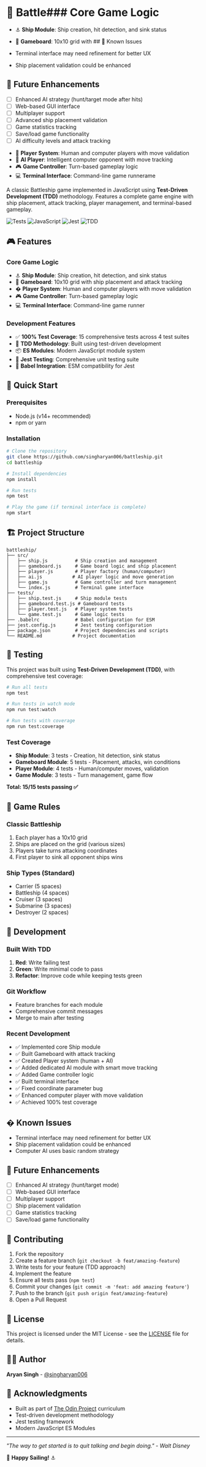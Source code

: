 # 🚢 Battle### Core Game Logic
- ⚓ **Ship Module**: Ship creation, hit detection, and sink status
- 🎯 **Gameboard**: 10x10 grid with ## 🐛 Known Issues

- Terminal interface may need refinement for better UX
- Ship placement validation could be enhanced

## 🚀 Future Enhancements

- [ ] Enhanced AI strategy (hunt/target mode after hits)
- [ ] Web-based GUI interface
- [ ] Multiplayer support
- [ ] Advanced ship placement validation
- [ ] Game statistics tracking
- [ ] Save/load game functionality
- [ ] AI difficulty levels and attack tracking
- 👤 **Player System**: Human and computer players with move validation
- 🤖 **AI Player**: Intelligent computer opponent with move tracking
- 🎮 **Game Controller**: Turn-based gameplay logic
- 💻 **Terminal Interface**: Command-line game runnerame

A classic Battleship game implemented in JavaScript using **Test-Driven Development (TDD)** methodology. Features a complete game engine with ship placement, attack tracking, player management, and terminal-based gameplay.

![Tests](https://img.shields.io/badge/tests-15%2F15%20passing-brightgreen)
![JavaScript](https://img.shields.io/badge/language-JavaScript-yellow)
![Jest](https://img.shields.io/badge/testing-Jest-red)
![TDD](https://img.shields.io/badge/methodology-TDD-blue)

## 🎮 Features

### Core Game Logic
- ⚓ **Ship Module**: Ship creation, hit detection, and sink status
- 🎯 **Gameboard**: 10x10 grid with ship placement and attack tracking
- � **Player System**: Human and computer players with move validation
- 🎮 **Game Controller**: Turn-based gameplay logic
- 💻 **Terminal Interface**: Command-line game runner

### Development Features
- ✅ **100% Test Coverage**: 15 comprehensive tests across 4 test suites
- 🔄 **TDD Methodology**: Built using test-driven development
- 📦 **ES Modules**: Modern JavaScript module system
- 🧪 **Jest Testing**: Comprehensive unit testing suite
- 🔧 **Babel Integration**: ESM compatibility for Jest

## 🚀 Quick Start

### Prerequisites
- Node.js (v14+ recommended)
- npm or yarn

### Installation
```bash
# Clone the repository
git clone https://github.com/singharyan006/battleship.git
cd battleship

# Install dependencies
npm install

# Run tests
npm test

# Play the game (if terminal interface is complete)
npm start
```

## 🏗️ Project Structure

```
battleship/
├── src/
│   ├── ship.js          # Ship creation and management
│   ├── gameboard.js     # Game board logic and ship placement
│   ├── player.js        # Player factory (human/computer)
│   ├── ai.js           # AI player logic and move generation
│   ├── game.js          # Game controller and turn management
│   └── index.js         # Terminal game interface
├── tests/
│   ├── ship.test.js     # Ship module tests
│   ├── gameboard.test.js # Gameboard tests
│   ├── player.test.js   # Player system tests
│   └── game.test.js     # Game logic tests
├── .babelrc             # Babel configuration for ESM
├── jest.config.js       # Jest testing configuration
├── package.json         # Project dependencies and scripts
└── README.md           # Project documentation
```

## 🧪 Testing

This project was built using **Test-Driven Development (TDD)**, with comprehensive test coverage:

```bash
# Run all tests
npm test

# Run tests in watch mode
npm run test:watch

# Run tests with coverage
npm run test:coverage
```

### Test Coverage
- **Ship Module**: 3 tests - Creation, hit detection, sink status
- **Gameboard Module**: 5 tests - Placement, attacks, win conditions
- **Player Module**: 4 tests - Human/computer moves, validation
- **Game Module**: 3 tests - Turn management, game flow

**Total: 15/15 tests passing ✅**

## 🎯 Game Rules

### Classic Battleship
1. Each player has a 10x10 grid
2. Ships are placed on the grid (various sizes)
3. Players take turns attacking coordinates
4. First player to sink all opponent ships wins

### Ship Types (Standard)
- Carrier (5 spaces)
- Battleship (4 spaces)
- Cruiser (3 spaces)
- Submarine (3 spaces)
- Destroyer (2 spaces)

## 🔧 Development

### Built With TDD
1. **Red**: Write failing test
2. **Green**: Write minimal code to pass
3. **Refactor**: Improve code while keeping tests green

### Git Workflow
- Feature branches for each module
- Comprehensive commit messages
- Merge to main after testing

### Recent Development
- ✅ Implemented core Ship module
- ✅ Built Gameboard with attack tracking
- ✅ Created Player system (human + AI)
- ✅ Added dedicated AI module with smart move tracking
- ✅ Added Game controller logic
- ✅ Built terminal interface
- ✅ Fixed coordinate parameter bug
- ✅ Enhanced computer player with move validation
- ✅ Achieved 100% test coverage

## � Known Issues

- Terminal interface may need refinement for better UX
- Ship placement validation could be enhanced
- Computer AI uses basic random strategy

## 🚀 Future Enhancements

- [ ] Enhanced AI strategy (hunt/target mode)
- [ ] Web-based GUI interface
- [ ] Multiplayer support
- [ ] Ship placement validation
- [ ] Game statistics tracking
- [ ] Save/load game functionality

## 🤝 Contributing

1. Fork the repository
2. Create a feature branch (`git checkout -b feat/amazing-feature`)
3. Write tests for your feature (TDD approach)
4. Implement the feature
5. Ensure all tests pass (`npm test`)
6. Commit your changes (`git commit -m 'feat: add amazing feature'`)
7. Push to the branch (`git push origin feat/amazing-feature`)
8. Open a Pull Request

## 📝 License

This project is licensed under the MIT License - see the [LICENSE](LICENSE) file for details.

## 👨‍💻 Author

**Aryan Singh** - [@singharyan006](https://github.com/singharyan006)

## 🙏 Acknowledgments

- Built as part of [The Odin Project](https://www.theodinproject.com/) curriculum
- Test-driven development methodology
- Jest testing framework
- Modern JavaScript ES Modules

---

*"The way to get started is to quit talking and begin doing." - Walt Disney*

🚢 **Happy Sailing!** ⚓
